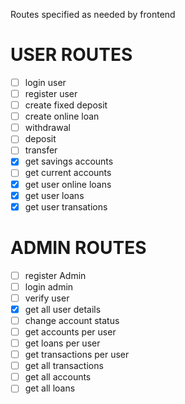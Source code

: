 Routes specified as needed by frontend
# USER ROUTES
- [ ] login user 
- [ ] register user
- [ ] create fixed deposit
- [ ] create online loan
- [ ] withdrawal
- [ ] deposit
- [ ] transfer
- [x] get savings accounts
- [ ] get current accounts
- [x] get user online loans
- [x] get user loans
- [x] get user transations

# ADMIN ROUTES
- [ ] register Admin
- [ ] login admin
- [ ] verify user
- [x] get all user details
- [ ] change account status
- [ ] get accounts per user
- [ ] get loans per user
- [ ] get transactions per user
- [ ] get all transactions
- [ ] get all accounts
- [ ] get all loans
